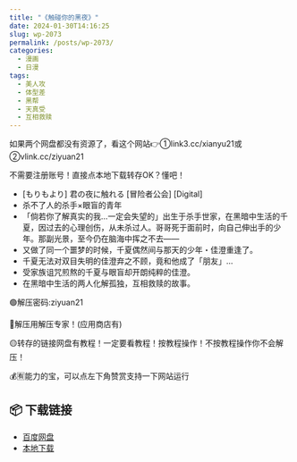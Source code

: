 ```yaml
---
title: "《触碰你的黑夜》"
date: 2024-01-30T14:16:25
slug: wp-2073
permalink: /posts/wp-2073/
categories:
  - 漫画
  - 日漫
tags:
  - 美人攻
  - 体型差
  - 黑帮
  - 天真受
  - 互相救赎
---
```


如果两个网盘都没有资源了，看这个网站👉①link3.cc/xianyu21或②vlink.cc/ziyuan21

不需要注册账号！直接点本地下载转存OK？懂吧！

*   \[もりもより\] 君の夜に触れる \[冒险者公会\] \[Digital\]
*   杀不了人的杀手×眼盲的青年
*   「倘若你了解真实的我…一定会失望的」出生于杀手世家，在黑暗中生活的千夏，因过去的心理创伤，从未杀过人。哥哥死于面前时，向自己伸出手的少年。那副光景，至今仍在脑海中挥之不去——
*   又做了同一个噩梦的时候，千夏偶然间与那天的少年・佳澄重逢了。
*   千夏无法对双目失明的佳澄弃之不顾，竟和他成了「朋友」…
*   受家族诅咒煎熬的千夏与眼盲却开朗纯粹的佳澄。
*   在黑暗中生活的两人化解孤独，互相救赎的故事。

🟢解压密码:ziyuan21

🔵解压用解压专家！(应用商店有)

🟡转存的链接网盘有教程！一定要看教程！按教程操作！不按教程操作你不会解压！

💰🈶能力的宝，可以点左下角赞赏支持一下网站运行

## 📦 下载链接
- [百度网盘](https://blziyuan21.com/pay-download/2073?key=686e090e1b&down_id=0)
- [本地下载](https://blziyuan21.com/pay-download/2073?key=686e090e1b&down_id=1)

